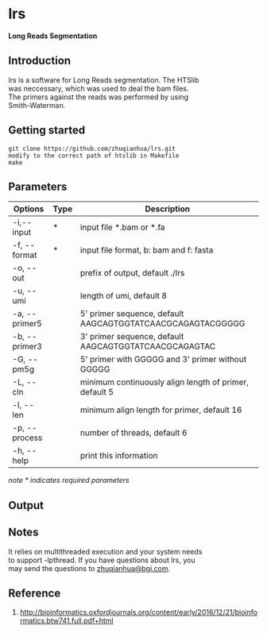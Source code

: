 # lrs
**Long Reads Segmentation**
## Introduction
lrs is a software for Long Reads segmentation. The HTSlib  
was neccessary, which was used to deal the bam files.  
The primers against the reads was performed by using  
Smith-Waterman.
## Getting started
	git clone https://github.com/zhuqianhua/lrs.git  
	modify to the correct path of htslib in Makefile
	make      
## Parameters
Options | Type| Description
--- | --- | ---
-i,--input|*<s>|input file *.bam or *.fa  
-f, --format|*<s>|input file format, b: bam and f: fasta  
-o, --out|<s>|prefix of output, default ./lrs  
-u, --umi|<i>|length of umi, default 8  
-a, --primer5|<s>|5' primer sequence, default AAGCAGTGGTATCAACGCAGAGTACGGGGG  
-b, --primer3|<s>|3' primer sequence, default AAGCAGTGGTATCAACGCAGAGTAC  
-G, --pm5g|<b>|5' primer with GGGGG and 3' primer without GGGGG  
-L, --cln|<i>|minimum continuously align length of primer, default 5  
-l, --len|<i>|minimum align length for primer, default 16  
-p, --process|<i>|number of threads, default 6  
-h, --help|<b>|print this information

*note * indicates required parameters*
## Output


## Notes
It relies on multithreaded execution and your system needs  
to support -lpthread. If you have questions about lrs, you  
may send the questions to zhuqianhua@bgi.com.

## Reference
1)	http://bioinformatics.oxfordjournals.org/content/early/2016/12/21/bioinformatics.btw741.full.pdf+html